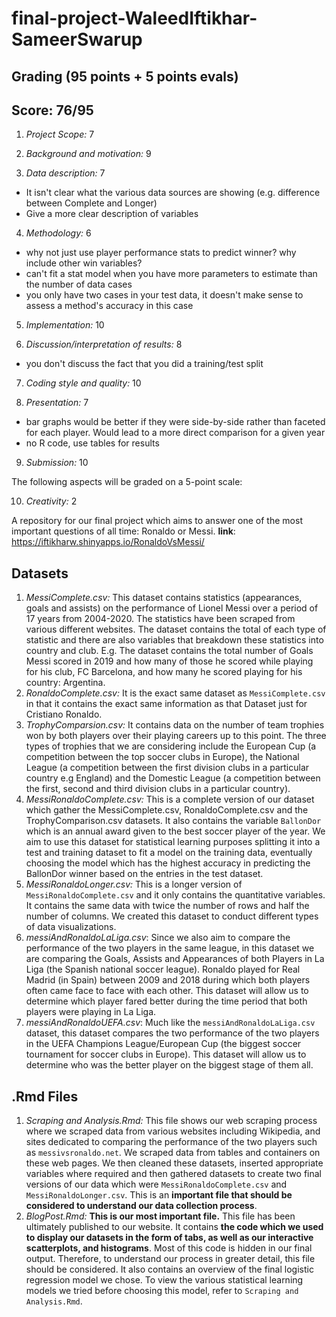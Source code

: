 # final-project-WaleedIftikhar-SameerSwarup

## Grading (95 points + 5 points evals)
## Score: 76/95

1. *Project Scope:*  7

2. *Background and motivation:* 9

3. *Data description:* 7

- It isn't clear what the various data sources are showing (e.g. difference between Complete and Longer)
- Give a more clear description of variables

4. *Methodology:* 6

- why not just use player performance stats to predict winner? why include other win variables?
- can't fit a stat model when you have more parameters to estimate than the number of data cases
- you only have two cases in your test data, it doesn't make sense to assess a method's accuracy in this case

5. *Implementation:* 10

6. *Discussion/interpretation of results:* 8

- you don't discuss the fact that you did a training/test split

7. *Coding style and quality:* 10

8. *Presentation:* 7

- bar graphs would be better if they were side-by-side rather than faceted for each player. Would lead to a more direct comparison for a given year
- no R code, use tables for results

9. *Submission:* 10

The following aspects will be graded on a 5-point scale:

10. *Creativity:* 2




A repository for our final project which aims to answer one of the most important questions of all time: Ronaldo or Messi. 
**link**: https://iftikharw.shinyapps.io/RonaldoVsMessi/

## Datasets
1. *MessiComplete.csv:* 
   This dataset contains statistics (appearances, goals and assists)  on the performance of Lionel Messi over a period of 17 years from 2004-2020. The statistics have been scraped from various different websites. The dataset contains the total of each type of statistic and there are also variables that breakdown these statistics into country and club. E.g. The dataset contains the total number of Goals Messi scored in 2019 and how many of those he scored while playing for his club, FC Barcelona, and how many he scored playing for his country: Argentina.
2. *RonaldoComplete.csv:*
   It is the exact same dataset as `MessiComplete.csv` in that it contains the exact same information as that Dataset just for Cristiano Ronaldo.
3. *TrophyComparsion.csv:*
   It contains data on the number of team trophies won by both players over their playing careers up to this point. The three types of trophies that we are considering include the European Cup (a competition between the top soccer clubs in Europe), the National League (a competition between the first division clubs in a particular country e.g England) and the Domestic League (a competition between the first, second and third division clubs in a particular country).
 4. *MessiRonaldoComplete.csv:*
    This is a complete version of our dataset which gather the MessiComplete.csv, RonaldoComplete.csv and the TrophyComparison.csv datasets. It also contains the variable `BallonDor` which is an annual award given to the best soccer player of the year. We aim to use this dataset for statistical learning purposes splitting it into a test and training dataset to fit a model on the training data, eventually choosing the model which has the highest accuracy in predicting the BallonDor winner based on the entries in the test dataset. 
5. *MessiRonaldoLonger.csv:*
   This is a longer version of `MessiRonaldoComplete.csv` and it only contains the quantitative variables. It contains the same data with twice the number of rows and half the number of columns. We created this dataset to conduct different types of data visualizations. 
6. *messiAndRonaldoLaLiga.csv*: Since we also aim to compare the performance of the two players in the same league, in this dataset we are comparing the Goals, Assists and Appearances of both Players in La Liga (the Spanish national soccer league). Ronaldo played for Real Madrid (in Spain) between 2009 and 2018 during which both players often came face to face with each other. This dataset will allow us to determine which player fared better during the time period that both players were playing in La Liga.
7. *messiAndRonaldoUEFA.csv*: Much like the `messiAndRonaldoLaLiga.csv` dataset, this dataset compares the two performance of the two players in the UEFA Champions League/European Cup (the biggest soccer tournament for soccer clubs in Europe). This dataset will allow us to determine who was the better player on the biggest stage of them all.
   
## .Rmd Files 
1. *Scraping and Analysis.Rmd:* 
   This file shows our web scraping process where we scraped data from various websites including Wikipedia, and sites dedicated to comparing the performance of the two players such as `messivsronaldo.net`. We scraped data from tables and containers on these web pages. We then cleaned these datasets, inserted appropriate variables where required and then gathered datasets to create two final versions of our data which were `MessiRonaldoComplete.csv` and `MessiRonaldoLonger.csv`. This is an **important file that should be considered to understand our data collection process**.
2. *BlogPost.Rmd:*
   **This is our most important file.** This file has been ultimately published to our website. It contains **the code which we used to display our datasets in the form of tabs, as well as our interactive scatterplots, and histograms**. Most of this code is hidden in our final output. Therefore, to understand our process in greater detail, this file should be considered. It also contains an overview of the final logistic regression model we chose. To view the various statistical learning models we tried before choosing this model, refer to `Scraping and Analysis.Rmd`.
